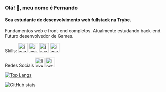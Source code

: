 ### Olá! 👋, meu nome é Fernando
#### Sou estudante de desenvolvimento web fullstack na Trybe.


Fundamentos web e front-end completos. Atualmente estudando back-end. Futuro desenvolvedor de Games.

Skills: <img src='https://cdn.icon-icons.com/icons2/2108/PNG/512/javascript_icon_130900.png' alt='javascript' height='30'>  <img src='https://cdn.icon-icons.com/icons2/2415/PNG/512/react_original_logo_icon_146374.png' alt='javascript' height='30'>  <img src='https://cdn.icon-icons.com/icons2/2107/PNG/512/file_type_html_icon_130541.png' alt='javascript' height='30'>  <img src='https://cdn.icon-icons.com/icons2/2107/PNG/512/file_type_css_icon_130661.png' alt='javascript' height='30'>

Redes Sociais
[<img src='https://cdn.icon-icons.com/icons2/99/PNG/512/linkedin_socialnetwork_17441.png' alt='linkedin' height='30'>](https://www.linkedin.com/in/nandorodrigues/)  [<img src='https://cdn.icon-icons.com/icons2/1753/PNG/512/iconfinder-social-media-applications-3instagram-4102579_113804.png' alt='instagram' height='30'>](https://www.instagram.com/l.fernando.rodrigues/)

[![Top Langs](https://github-readme-stats.vercel.app/api/top-langs/?username=nandovbr)](https://github.com/anuraghazra/github-readme-stats)

![GitHub stats](https://github-readme-stats.vercel.app/api?username=nandovbr&show_icons=true)  

